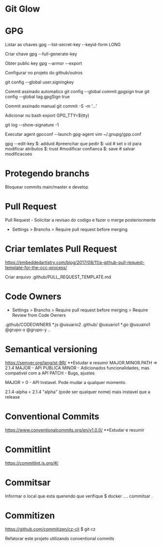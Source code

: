 # Git Glow

# GPG

Listar as chaves
gpg --list-secret-key --keyid-form LONG

Criar chave
gpg --full-generate-key

Obter public key
gpg --armor --export <key-id>

Configurar no projeto do github/outros

git config --global user.signingkey <key-id>

Commit assinado automatico
git config --global commit.gpgsign true
git config --global tag.gpgSign true

Commit assinado manual
git commit -S -m '...' 

Adicionar no bash
export GPG_TTY=$(tty)

git log --show-signature -1

Executar agent
gpcconf --launch gpg-agent
vim ~/.gnupg/gpp.conf

gpg --edit-key <key-id>
$: adduid #preenchar que pedir
$: uid <identificacao> # set o id para modificar atributos
$: trust #modificar confianca
$: save # salvar modificacoes

# Protegendo branchs
Bloquear commits main/master e develop 

# Pull Request
Pull Request - Solicitar a revisao do codigo e fazer o merge posteriormente
- Settings > Branchs > Require pull request before merging

# Criar temlates Pull Request
https://embeddedartistry.com/blog/2017/08/11/a-github-pull-request-template-for-the-ccc-process/

Criar arquivo
.github/PULL_REQUEST_TEMPLATE.md


# Code Owners
- Settings > Branchs > Require pull request before merging > Require Review from Code Owners

.github/CODEOWNERS
  *.js @usuario2
  .github/ @usuario1
  *.go @usuairo1 @grupo-x @grupo-y ..

# Semantical versioning
https://semver.org/lang/pt-BR/ **Estudar e resumir
MAJOR.MINOR.PATH => 2.1.4
MAJOR - API PUBLICA
MINOR - Adicionados funcionalidades, mas compativel com a API
PATCH - Bugs, ajustes

MAJOR = 0 - API Instavel. Pode mudar a qualquer momento.

2.1.4-alpha < 2.1.4 "alpha" (pode ser qualquer nome) mais instavel que a release

# Conventional Commits
https://www.conventionalcommits.org/en/v1.0.0/ **Estudar e resumir

# Commitlint
https://commitlint.js.org/#/

# Commitsar
Informar o local que esta querendo que verifique 
$ docker .... commitsar .

# Commitizen
https://github.com/commitizen/cz-cli
$ git cz
 
Refatorar este projeto utilizando conventional commits